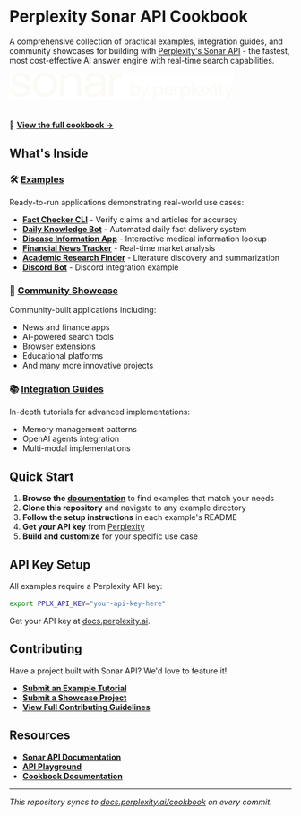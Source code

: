 # Perplexity Sonar API Cookbook

A comprehensive collection of practical examples, integration guides, and community showcases for building with [Perplexity's Sonar API](https://sonar.perplexity.ai/) - the fastest, most cost-effective AI answer engine with real-time search capabilities.

<a href="https://docs.perplexity.ai/cookbook" target="_blank">
  <picture>
    <source media="(prefers-color-scheme: dark)" srcset="/static/img/perplexity-sonar-dark.png">
    <source media="(prefers-color-scheme: light)" srcset="/static/img/perplexity-sonar.png">
    <img src="/static/img/perplexity-sonar.png" alt="Perplexity Sonar" style="max-width: 100%; width: 400px; margin-bottom: 20px">
  </picture>
</a>

📖 **[View the full cookbook →](https://docs.perplexity.ai/cookbook)**

## What's Inside

### 🛠️ [Examples](docs/examples/)
Ready-to-run applications demonstrating real-world use cases:

- **[Fact Checker CLI](docs/examples/fact-checker-cli/)** - Verify claims and articles for accuracy
- **[Daily Knowledge Bot](docs/examples/daily-knowledge-bot/)** - Automated daily fact delivery system  
- **[Disease Information App](docs/examples/disease-qa/)** - Interactive medical information lookup
- **[Financial News Tracker](docs/examples/financial-news-tracker/)** - Real-time market analysis
- **[Academic Research Finder](docs/examples/research-finder/)** - Literature discovery and summarization
- **[Discord Bot](docs/examples/discord-py-bot/)** - Discord integration example

### 🌟 [Community Showcase](docs/showcase/)
Community-built applications including:
- News and finance apps
- AI-powered search tools  
- Browser extensions
- Educational platforms
- And many more innovative projects

### 📚 [Integration Guides](docs/articles/)
In-depth tutorials for advanced implementations:
- Memory management patterns
- OpenAI agents integration
- Multi-modal implementations

## Quick Start

1. **Browse the [documentation](https://docs.perplexity.ai/cookbook)** to find examples that match your needs
2. **Clone this repository** and navigate to any example directory
3. **Follow the setup instructions** in each example's README
4. **Get your API key** from [Perplexity](https://docs.perplexity.ai/guides/getting-started)
5. **Build and customize** for your specific use case

## API Key Setup

All examples require a Perplexity API key:

```bash
export PPLX_API_KEY="your-api-key-here"
```

Get your API key at [docs.perplexity.ai](https://docs.perplexity.ai/guides/getting-started).

## Contributing

Have a project built with Sonar API? We'd love to feature it! 

- **[Submit an Example Tutorial](CONTRIBUTING.md#for-examples)**
- **[Submit a Showcase Project](CONTRIBUTING.md#for-showcase-projects)**  
- **[View Full Contributing Guidelines](CONTRIBUTING.md)**

## Resources

- **[Sonar API Documentation](https://docs.perplexity.ai/home)**
- **[API Playground](https://perplexity.ai/account/api/playground)**
- **[Cookbook Documentation](https://docs.perplexity.ai/cookbook)**

---

*This repository syncs to [docs.perplexity.ai/cookbook](https://docs.perplexity.ai/cookbook) on every commit.*
